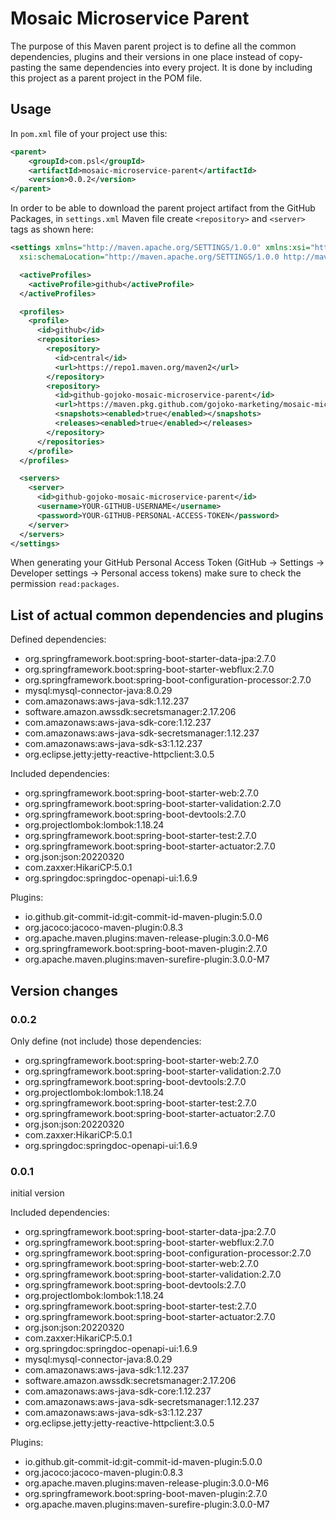 # Mosaic Microservice Parent
The purpose of this Maven parent project is to define all the common dependencies, plugins and their versions in one
place instead of copy-pasting the same dependencies into every project. It is done by including this project as a parent
project in the POM file.

## Usage
In `pom.xml` file of your project use this:
```xml
<parent>
	<groupId>com.psl</groupId>
	<artifactId>mosaic-microservice-parent</artifactId>
	<version>0.0.2</version>
</parent>
```
In order to be able to download the parent project artifact from the GitHub Packages, in `settings.xml` Maven file
create `<repository>` and `<server>` tags as shown here:
```xml
<settings xmlns="http://maven.apache.org/SETTINGS/1.0.0" xmlns:xsi="http://www.w3.org/2001/XMLSchema-instance"
  xsi:schemaLocation="http://maven.apache.org/SETTINGS/1.0.0 http://maven.apache.org/xsd/settings-1.0.0.xsd">

  <activeProfiles>
    <activeProfile>github</activeProfile>
  </activeProfiles>

  <profiles>
    <profile>
      <id>github</id>
      <repositories>
        <repository>
          <id>central</id>
          <url>https://repo1.maven.org/maven2</url>
        </repository>
        <repository>
          <id>github-gojoko-mosaic-microservice-parent</id>
          <url>https://maven.pkg.github.com/gojoko-marketing/mosaic-microservice-parent</url>
          <snapshots><enabled>true</enabled></snapshots>
          <releases><enabled>true</enabled></releases>
        </repository>
      </repositories>
    </profile>
  </profiles>

  <servers>
    <server>
      <id>github-gojoko-mosaic-microservice-parent</id>
      <username>YOUR-GITHUB-USERNAME</username>
      <password>YOUR-GITHUB-PERSONAL-ACCESS-TOKEN</password>
    </server>
  </servers>
</settings>
```
When generating your GitHub Personal Access Token (GitHub -> Settings -> Developer settings -> Personal access tokens)
make sure to check the permission `read:packages`.

## List of actual common dependencies and plugins
Defined dependencies:
- org.springframework.boot:spring-boot-starter-data-jpa:2.7.0
- org.springframework.boot:spring-boot-starter-webflux:2.7.0
- org.springframework.boot:spring-boot-configuration-processor:2.7.0
- mysql:mysql-connector-java:8.0.29
- com.amazonaws:aws-java-sdk:1.12.237
- software.amazon.awssdk:secretsmanager:2.17.206
- com.amazonaws:aws-java-sdk-core:1.12.237
- com.amazonaws:aws-java-sdk-secretsmanager:1.12.237
- com.amazonaws:aws-java-sdk-s3:1.12.237
- org.eclipse.jetty:jetty-reactive-httpclient:3.0.5

Included dependencies:
- org.springframework.boot:spring-boot-starter-web:2.7.0
- org.springframework.boot:spring-boot-starter-validation:2.7.0
- org.springframework.boot:spring-boot-devtools:2.7.0
- org.projectlombok:lombok:1.18.24
- org.springframework.boot:spring-boot-starter-test:2.7.0
- org.springframework.boot:spring-boot-starter-actuator:2.7.0
- org.json:json:20220320
- com.zaxxer:HikariCP:5.0.1
- org.springdoc:springdoc-openapi-ui:1.6.9

Plugins:
- io.github.git-commit-id:git-commit-id-maven-plugin:5.0.0
- org.jacoco:jacoco-maven-plugin:0.8.3
- org.apache.maven.plugins:maven-release-plugin:3.0.0-M6
- org.springframework.boot:spring-boot-maven-plugin:2.7.0
- org.apache.maven.plugins:maven-surefire-plugin:3.0.0-M7

## Version changes
### 0.0.2
Only define (not include) those dependencies:
- org.springframework.boot:spring-boot-starter-web:2.7.0
- org.springframework.boot:spring-boot-starter-validation:2.7.0
- org.springframework.boot:spring-boot-devtools:2.7.0
- org.projectlombok:lombok:1.18.24
- org.springframework.boot:spring-boot-starter-test:2.7.0
- org.springframework.boot:spring-boot-starter-actuator:2.7.0
- org.json:json:20220320
- com.zaxxer:HikariCP:5.0.1
- org.springdoc:springdoc-openapi-ui:1.6.9

### 0.0.1
initial version

Included dependencies:
- org.springframework.boot:spring-boot-starter-data-jpa:2.7.0
- org.springframework.boot:spring-boot-starter-webflux:2.7.0
- org.springframework.boot:spring-boot-configuration-processor:2.7.0
- org.springframework.boot:spring-boot-starter-web:2.7.0
- org.springframework.boot:spring-boot-starter-validation:2.7.0
- org.springframework.boot:spring-boot-devtools:2.7.0
- org.projectlombok:lombok:1.18.24
- org.springframework.boot:spring-boot-starter-test:2.7.0
- org.springframework.boot:spring-boot-starter-actuator:2.7.0
- org.json:json:20220320
- com.zaxxer:HikariCP:5.0.1
- org.springdoc:springdoc-openapi-ui:1.6.9
- mysql:mysql-connector-java:8.0.29
- com.amazonaws:aws-java-sdk:1.12.237
- software.amazon.awssdk:secretsmanager:2.17.206
- com.amazonaws:aws-java-sdk-core:1.12.237
- com.amazonaws:aws-java-sdk-secretsmanager:1.12.237
- com.amazonaws:aws-java-sdk-s3:1.12.237
- org.eclipse.jetty:jetty-reactive-httpclient:3.0.5

Plugins:
- io.github.git-commit-id:git-commit-id-maven-plugin:5.0.0
- org.jacoco:jacoco-maven-plugin:0.8.3
- org.apache.maven.plugins:maven-release-plugin:3.0.0-M6
- org.springframework.boot:spring-boot-maven-plugin:2.7.0
- org.apache.maven.plugins:maven-surefire-plugin:3.0.0-M7